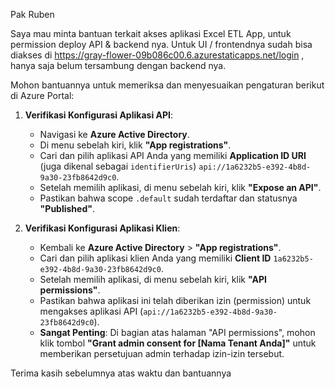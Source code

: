 Pak Ruben

Saya mau minta bantuan terkait akses aplikasi Excel ETL App, untuk permission deploy API & backend nya.  Untuk UI / frontendnya sudah bisa diakses di https://gray-flower-09b086c00.6.azurestaticapps.net/login , hanya saja belum tersambung dengan backend nya. 

Mohon bantuannya untuk memeriksa dan menyesuaikan pengaturan berikut di Azure Portal:

1.  **Verifikasi Konfigurasi Aplikasi API**:
    *   Navigasi ke **Azure Active Directory**.
    *   Di menu sebelah kiri, klik **"App registrations"**.
    *   Cari dan pilih aplikasi API Anda yang memiliki **Application ID URI** (juga dikenal sebagai `identifierUris`) `api://1a6232b5-e392-4b8d-9a30-23fb8642d9c0`.
    *   Setelah memilih aplikasi, di menu sebelah kiri, klik **"Expose an API"**.
    *   Pastikan bahwa scope `.default` sudah terdaftar dan statusnya **"Published"**.

2.  **Verifikasi Konfigurasi Aplikasi Klien**:
    *   Kembali ke **Azure Active Directory** > **"App registrations"**.
    *   Cari dan pilih aplikasi klien Anda yang memiliki **Client ID** `1a6232b5-e392-4b8d-9a30-23fb8642d9c0`.
    *   Setelah memilih aplikasi, di menu sebelah kiri, klik **"API permissions"**.
    *   Pastikan bahwa aplikasi ini telah diberikan izin (permission) untuk mengakses aplikasi API (`api://1a6232b5-e392-4b8d-9a30-23fb8642d9c0`).
    *   **Sangat Penting**: Di bagian atas halaman "API permissions", mohon klik tombol **"Grant admin consent for [Nama Tenant Anda]"** untuk memberikan persetujuan admin terhadap izin-izin tersebut.

Terima kasih sebelumnya atas waktu dan bantuannya 

